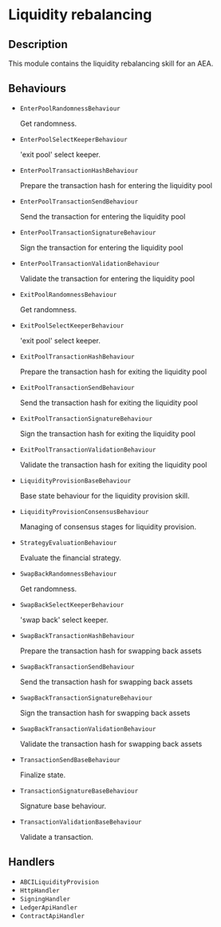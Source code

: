 # Liquidity rebalancing

## Description

This module contains the liquidity rebalancing skill for an AEA.

## Behaviours

* `EnterPoolRandomnessBehaviour`

   Get randomness.

* `EnterPoolSelectKeeperBehaviour`

   'exit pool' select keeper.

* `EnterPoolTransactionHashBehaviour`

   Prepare the transaction hash for entering the liquidity pool

* `EnterPoolTransactionSendBehaviour`

   Send the transaction for entering the liquidity pool

* `EnterPoolTransactionSignatureBehaviour`

   Sign the transaction for entering the liquidity pool

* `EnterPoolTransactionValidationBehaviour`

   Validate the transaction for entering the liquidity pool

* `ExitPoolRandomnessBehaviour`

   Get randomness.

* `ExitPoolSelectKeeperBehaviour`

   'exit pool' select keeper.

* `ExitPoolTransactionHashBehaviour`

   Prepare the transaction hash for exiting the liquidity pool

* `ExitPoolTransactionSendBehaviour`

   Send the transaction hash for exiting the liquidity pool

* `ExitPoolTransactionSignatureBehaviour`

   Sign the transaction hash for exiting the liquidity pool

* `ExitPoolTransactionValidationBehaviour`

   Validate the transaction hash for exiting the liquidity pool

* `LiquidityProvisionBaseBehaviour`

   Base state behaviour for the liquidity provision skill.

* `LiquidityProvisionConsensusBehaviour`

   Managing of consensus stages for liquidity provision.

* `StrategyEvaluationBehaviour`

   Evaluate the financial strategy.

* `SwapBackRandomnessBehaviour`

   Get randomness.

* `SwapBackSelectKeeperBehaviour`

   'swap back' select keeper.

* `SwapBackTransactionHashBehaviour`

   Prepare the transaction hash for swapping back assets

* `SwapBackTransactionSendBehaviour`

   Send the transaction hash for swapping back assets

* `SwapBackTransactionSignatureBehaviour`

   Sign the transaction hash for swapping back assets

* `SwapBackTransactionValidationBehaviour`

   Validate the transaction hash for swapping back assets

* `TransactionSendBaseBehaviour`

   Finalize state.

* `TransactionSignatureBaseBehaviour`

   Signature base behaviour.

* `TransactionValidationBaseBehaviour`

   Validate a transaction.


## Handlers

* `ABCILiquidityProvision`
* `HttpHandler`
* `SigningHandler`
* `LedgerApiHandler`
* `ContractApiHandler`

